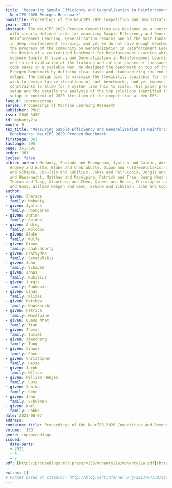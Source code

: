 ```yaml
---
title: 'Measuring Sample Efficiency and Generalization in Reinforcement Learning Benchmarks:
  NeurIPS 2020 Procgen Benchmark'
booktitle: Proceedings of the NeurIPS 2020 Competition and Demonstration Track
year: '2021'
abstract: The NeurIPS 2020 Procgen Competition was designed as a centralized benchmark
  with clearly defined tasks for measuring Sample Efficiency and Generalization in
  Reinforcement Learning. Generalization remains one of the most fundamental challenges
  in deep reinforcement learning, and yet we do not have enough benchmarks to measure
  the progress of the community on Generalization in Reinforcement Learning. We present
  the design of a centralized benchmark for Reinforcement Learning which can help
  measure Sample Efficiency and Generalization in Reinforcement Learning by doing
  end to end evaluation of the training and rollout phases of thousands of user submitted
  code bases in a scalable way. We designed the benchmark on top of the already existing
  Procgen Benchmark by defining clear tasks and standardizing the end to end evaluation
  setups. The design aims to maximize the flexibility available for researchers who
  wish to design future iterations of such benchmarks, and yet imposes necessary practical
  constraints to allow for a system like this to scale. This paper presents the competition
  setup and the details and analysis of the top solutions identified through this
  setup in context of 2020 iteration of the competition at NeurIPS.
layout: inproceedings
series: Proceedings of Machine Learning Research
publisher: PMLR
issn: 2640-3498
id: mohanty21a
month: 0
tex_title: 'Measuring Sample Efficiency and Generalization in Reinforcement Learning
  Benchmarks: NeurIPS 2020 Procgen Benchmark'
firstpage: 361
lastpage: 395
page: 361-395
order: 361
cycles: false
bibtex_author: Mohanty, Sharada and Poonganam, Jyotish and Gaidon, Adrien and Kolobov,
  Andrey and Wulfe, Blake and Chakraborty, Dipam and \u{S}emetulskis, Gra\u{z}vydas
  and Schapke, Jo\~{a}o and Kubilius, Jonas and Pa\"ukonis, Jurgis and Klimas, Linas
  and Hausknecht, Matthew and MacAlpine, Patrick and Tran, Quang Nhat and Tumiel,
  Thomas and Tang, Xiaocheng and Chen, Xinwei and Hesse, Christopher and Hilton, Jacob
  and Guss, William Hebgen and Genc, Sahika and Schulman, John and Cobbe, Karl
author:
- given: Sharada
  family: Mohanty
- given: Jyotish
  family: Poonganam
- given: Adrien
  family: Gaidon
- given: Andrey
  family: Kolobov
- given: Blake
  family: Wulfe
- given: Dipam
  family: Chakraborty
- given: Graz̆vydas
  family: S̆emetulskis
- given: João
  family: Schapke
- given: Jonas
  family: Kubilius
- given: Jurgis
  family: Paükonis
- given: Linas
  family: Klimas
- given: Matthew
  family: Hausknecht
- given: Patrick
  family: MacAlpine
- given: Quang Nhat
  family: Tran
- given: Thomas
  family: Tumiel
- given: Xiaocheng
  family: Tang
- given: Xinwei
  family: Chen
- given: Christopher
  family: Hesse
- given: Jacob
  family: Hilton
- given: William Hebgen
  family: Guss
- given: Sahika
  family: Genc
- given: John
  family: Schulman
- given: Karl
  family: Cobbe
date: 2021-08-07
address:
container-title: Proceedings of the NeurIPS 2020 Competition and Demonstration Track
volume: '133'
genre: inproceedings
issued:
  date-parts:
  - 2021
  - 8
  - 7
pdf: [http://proceedings.mlr.press/v133/mohanty21a/mohanty21a.pdf](https://github.com/mlresearch/v133/files/6949673/mohanty21a.pdf)

extras: []
# Format based on citeproc: http://blog.martinfenner.org/2013/07/30/citeproc-yaml-for-bibliographies/
---
```

